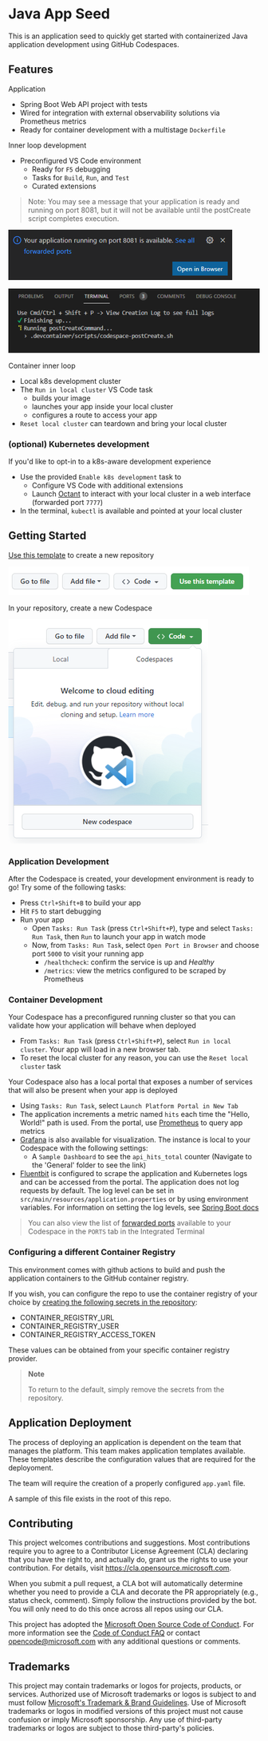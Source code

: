 # Java App Seed

This is an application seed to quickly get started with containerized Java application development using GitHub Codespaces.

## Features

Application

- Spring Boot Web API project with tests
- Wired for integration with external observability solutions via Prometheus metrics
- Ready for container development with a multistage `Dockerfile`

Inner loop development

- Preconfigured VS Code environment
  - Ready for `F5` debugging
  - Tasks for `Build`, `Run`, and `Test`
  - Curated extensions

> Note: You may see a message that your application is ready and running on port 8081, but it will not be available until the postCreate script completes execution.

![Running...](docs/running.png)

![Post Create](docs/post-create.png)

Container inner loop

- Local k8s development cluster
- The `Run in local cluster` VS Code task
  - builds your image
  - launches your app inside your local cluster
  - configures a route to access your app
- `Reset local cluster` can teardown and bring your local cluster

### (optional) Kubernetes development

If you'd like to opt-in to a k8s-aware development experience

- Use the provided `Enable k8s development` task to
  - Configure VS Code with additional extensions
  - Launch [Octant](https://github.com/vmware-tanzu/octant) to interact with your local cluster in a web interface (forwarded port `7777`)
- In the terminal, `kubectl` is available and pointed at your local cluster

## Getting Started

[Use this template](https://github.com/microsoft/dotnet-api-template/generate) to create a new repository

![Use this template](docs/use-this-template.png)

In your repository, create a new Codespace

![New codespace](docs/new-codespace.png)

### Application Development

After the Codespace is created, your development environment is ready to go! Try some of the following tasks:

- Press `Ctrl+Shift+B` to build your app
- Hit `F5` to start debugging
- Run your app
  - Open `Tasks: Run Task` (press `Ctrl+Shift+P`), type and select `Tasks: Run Task`, then `Run` to launch your app in watch mode
  - Now, from `Tasks: Run Task`, select `Open Port in Browser` and choose port `5000` to visit your running app
    - `/healthcheck`: confirm the service is up and *Healthy*
    - `/metrics`: view the metrics configured to be scraped by Prometheus    

### Container Development

Your Codespace has a preconfigured running cluster so that you can validate how your application will behave when deployed

- From `Tasks: Run Task` (press `Ctrl+Shift+P`), select `Run in local cluster`. Your app will load in a new browser tab.
- To reset the local cluster for any reason, you can use the `Reset local cluster` task

Your Codespace also has a local portal that exposes a number of services that will also be present when your app is deployed

- Using `Tasks: Run Task`, select `Launch Platform Portal in New Tab`
- The application increments a metric named `hits` each time the "Hello, World!" path is used. From the portal, use [Prometheus](https://prometheus.io/) to query app metrics
- [Grafana](https://grafana.com/) is also available for visualization. The instance is local to your Codespace with the following settings:
  - A `Sample Dashboard` to see the `api_hits_total` counter (Navigate to the 'General' folder to see the link)
- [Fluentbit](https://fluentbit.io/) is configured to scrape the application and Kubernetes logs and can be accessed from the portal. The application does not log requests by default. The log level can be set in `src/main/resources/application.properties` or by using environment variables. For information on setting the log levels, see [Spring Boot docs](https://docs.spring.io/spring-boot/docs/2.5.5/reference/htmlsingle/#features.logging.log-levels)

> You can also view the list of [forwarded ports](https://docs.github.com/en/codespaces/developing-in-codespaces/forwarding-ports-in-your-codespace) available to your Codespace in the `PORTS` tab in the Integrated Terminal


### Configuring a different Container Registry

This environment comes with github actions to build and push the application containers to the GitHub container registry.

If you wish, you can configure the repo to use the container registry of your choice by [creating the following secrets in the repository](https://docs.github.com/en/actions/reference/encrypted-secrets#creating-encrypted-secrets-for-a-repository):

- CONTAINER_REGISTRY_URL
- CONTAINER_REGISTRY_USER
- CONTAINER_REGISTRY_ACCESS_TOKEN

These values can be obtained from your specific container registry provider.

> **Note**
>
> To return to the default, simply remove the secrets from the repository.

## Application Deployment

The process of deploying an application is dependent on the team that manages the platform. This team makes application templates available. These templates describe the
configuration values that are required for the deployoment.

The team will require the creation of a properly configured ```app.yaml``` file.

A sample of this file exists in the root of this repo.

## Contributing

This project welcomes contributions and suggestions.  Most contributions require you to agree to a
Contributor License Agreement (CLA) declaring that you have the right to, and actually do, grant us
the rights to use your contribution. For details, visit https://cla.opensource.microsoft.com.

When you submit a pull request, a CLA bot will automatically determine whether you need to provide
a CLA and decorate the PR appropriately (e.g., status check, comment). Simply follow the instructions
provided by the bot. You will only need to do this once across all repos using our CLA.

This project has adopted the [Microsoft Open Source Code of Conduct](https://opensource.microsoft.com/codeofconduct/).
For more information see the [Code of Conduct FAQ](https://opensource.microsoft.com/codeofconduct/faq/) or
contact [opencode@microsoft.com](mailto:opencode@microsoft.com) with any additional questions or comments.

## Trademarks

This project may contain trademarks or logos for projects, products, or services. Authorized use of Microsoft
trademarks or logos is subject to and must follow
[Microsoft's Trademark & Brand Guidelines](https://www.microsoft.com/en-us/legal/intellectualproperty/trademarks/usage/general).
Use of Microsoft trademarks or logos in modified versions of this project must not cause confusion or imply Microsoft sponsorship.
Any use of third-party trademarks or logos are subject to those third-party's policies.
